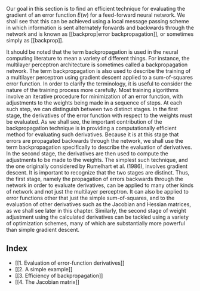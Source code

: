 Our goal in this section is to find an efficient technique for evaluating the gradient of an error function $E(w)$ for a feed-forward neural network. We shall see that this can be achieved using a local message passing scheme in which information is sent alternately forwards and backwards through the network and is known as [[backprop|error backpropagation]], or sometimes simply as [[backprop]].

It should be noted that the term backpropagation is used in the neural computing literature to mean a variety of different things. For instance, the multilayer perceptron architecture is sometimes called a backpropagation network. The term backpropagation is also used to describe the training of a multilayer perceptron using gradient descent applied to a sum-of-squares error function. In order to clarify the terminology, it is useful to consider the nature of the training process more carefully. Most training algorithms involve an iterative procedure for minimization of an error function, with adjustments to the weights being made in a sequence of steps. At each such step, we can distinguish between two distinct stages. In the first stage, the derivatives of the error function with respect to the weights must be evaluated. As we shall see, the important contribution of the backpropagation technique is in providing a computationally efficient method for evaluating such derivatives. Because it is at this stage that errors are propagated backwards through the network, we shall use the term backpropagation specifically to describe the evaluation of derivatives. In the second stage, the derivatives are then used to compute the adjustments to be made to the weights. The simplest such technique, and the one originally considered by Rumelhart et al. (1986), involves gradient descent. It is important to recognize that the two stages are distinct. Thus, the first stage, namely the propagation of errors backwards through the network in order to evaluate derivatives, can be applied to many other kinds of network and not just the multilayer perceptron. It can also be applied to error functions other that just the simple sum-of-squares, and to the evaluation of other derivatives such as the Jacobian and Hessian matrices, as we shall see later in this chapter. Similarly, the second stage of weight adjustment using the calculated derivatives can be tackled using a variety of optimization schemes, many of which are substantially more powerful than simple gradient descent.

## Index
- [[1. Evaluation of error-function derivatives]]
- [[2. A simple example]]
- [[3. Efficiency of backpropagation]]
- [[4. The Jacobian matrix]]